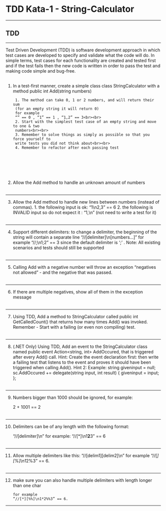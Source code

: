# TDD Kata-1 - String-Calculator
---
## TDD
---
Test Driven Development (TDD) is software development approach in which test cases are developed to specify and validate what the code will do. In simple terms, test cases for each functionality are created and tested first and if the test fails then the new code is written in order to pass the test and making code simple and bug-free. 
<br><br>
1. In a test-first manner, create a simple class class StringCalculator
with a method public int Add(string numbers)

        1. The method can take 0, 1 or 2 numbers, and will return their sum
        (for an empty string it will return 0) 
        for example 
        “” == 0 , “1” == 1 , “1,2” == 3<br><br>
        2. Start with the simplest test case of an empty string and move to one & two 
        numbers<br><br>
        3. Remember to solve things as simply as possible so that you force yourself to 
        write tests you did not think about<br><br>
        4. Remember to refactor after each passing test
<br><br>
---
2. Allow the Add method to handle an unknown amount of numbers
<br><br>
---
3. Allow the Add method to handle new lines between numbers (instead of commas).
        1. the following input is ok: “1\n2,3” == 6
        2. the following is INVALID input so do not expect it : “1,\n” (not need to write a 
test for it) 
 <br><br>  
 ---
4. Support different delimiters: 
        to change a delimiter, the beginning of the string will contain a separate line
        “//[delimiter]\n[numbers…]”
        for example 
        “//;\n1;2” == 3 
        since the default delimiter is ‘;’ .
        Note: All existing scenarios and tests should still be supported
<br><br>
---
5. Calling Add with a negative number will throw an exception “negatives not allowed” -
and the negative that was passed. 
<br><br>
---
6. If there are multiple negatives, show all of them in the exception message
<br><br>
---
7. Using TDD, Add a method to StringCalculator called public int GetCalledCount() that returns how many times Add() was invoked.
        Remember - Start with a failing (or even non compiling) test.
<br><br>
---
8. (.NET Only) Using TDD, Add an event to the StringCalculator class named public event Action<string, int> AddOccured, that is triggered after every Add() call.
        Hint: 
        Create the event declaration first: 
        then write a failing test that listens to the event 
        and proves it should have been triggered when calling Add(). 
        Hint 2: 
        Example:
        string giveninput = null;
        sc.AddOccured += delegate(string input, 
        int result)
         {
                giveninput = input;
         };
<br><br>
---
 9. Numbers bigger than 1000 should be ignored, for example:
       
       2 + 1001 == 2
<br><br>
---
10. Delimiters can be of any length with the following format:
       
       “//[delimiter]\n” 
        for example: 
        “//[*]\n1**2**3” == 6
<br><br>
---
11. Allow multiple delimiters like this:
        “//[delim1][delim2]\n” 
        for example 
        “//[*][%]\n1*2%3” == 6.
<br><br>
---
12. make sure you can also handle multiple delimiters with length longer than one char 

        for example 
        “//[*][%%]\n1*2%%3” == 6.
---
